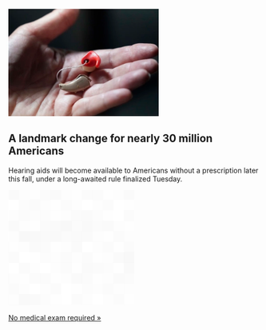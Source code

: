 
![A landmark change for nearly 30 million Americans](./20220816175900.png)
## A landmark change for nearly 30 million Americans

Hearing aids will become available to Americans without a prescription later this fall, under a long-awaited rule finalized Tuesday.

![pic](../square_bg.png)

[No medical exam required »](https://www.yahoo.com/news/over-counter-hearing-aids-expected-141603488.html)
